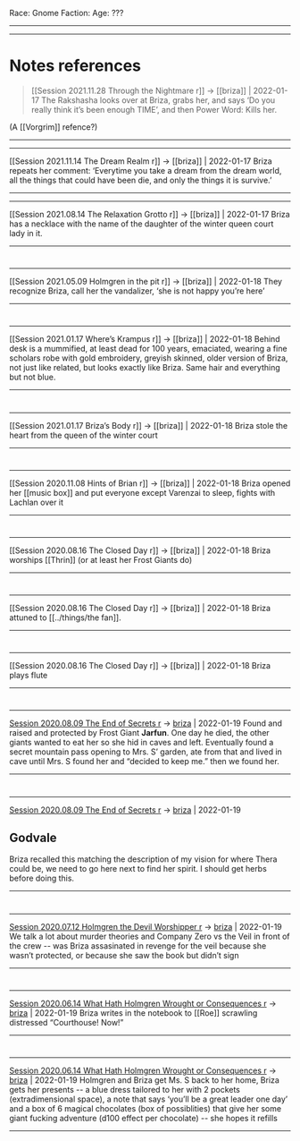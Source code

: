 Race: Gnome
Faction:
Age: ???



---
---
# Notes references
> [[Session 2021.11.28 Through the Nightmare r]] -> [[briza]] | 2022-01-17
> The Rakshasha looks over at Briza, grabs her, and says ‘Do you really think it’s been enough TIME’, and then Power Word: Kills her.

(A [[Vorgrim]] refence?)

---
---

[[Session 2021.11.14 The Dream Realm r]] -> [[briza]] | 2022-01-17
Briza repeats her comment: ‘Everytime you take a dream from the dream world, all the things that could have been die, and only the things it is survive.’

---


---

[[Session 2021.08.14 The Relaxation Grotto r]] -> [[briza]] | 2022-01-17
Briza has a necklace with the name of the daughter of the winter queen court lady in it.

---


#
---

[[Session 2021.05.09 Holmgren in the pit r]] -> [[briza]] | 2022-01-18
They recognize Briza, call her the vandalizer, ‘she is not happy you’re here’

---


#
---

[[Session 2021.01.17 Where’s Krampus r]] -> [[briza]] | 2022-01-18
Behind desk is a mummified, at least dead for 100 years, emaciated, wearing a fine scholars robe with gold embroidery, greyish skinned, older version of Briza, not just like related, but looks exactly like Briza. Same hair and everything but not blue.

---


#
---

[[Session 2021.01.17 Briza’s Body r]] -> [[briza]] | 2022-01-18
Briza stole the heart from the queen of the winter court

---


#
---

[[Session 2020.11.08 Hints of Brian r]] -> [[briza]] | 2022-01-18
Briza opened her [[music box]] and put everyone except Varenzai to sleep, fights with Lachlan over it

---


#
---

[[Session 2020.08.16 The Closed Day r]] -> [[briza]] | 2022-01-18
Briza worships [[Thrin]] (or at least her Frost Giants do)

---


#
---

[[Session 2020.08.16 The Closed Day r]] -> [[briza]] | 2022-01-18
Briza attuned to [[../things/the fan]].

---


#
---

[[Session 2020.08.16 The Closed Day r]] -> [[briza]] | 2022-01-18
Briza plays flute

---


#
---

[Session 2020.08.09 The End of Secrets r](../sessions/notes_matteo_brianedit/Session%202020.08.09%20The%20End%20of%20Secrets%20r.md) -> [briza](TheWik-main/people/briza.md) | 2022-01-19
Found and raised and protected by Frost Giant **Jarfun**. One day he died, the other giants wanted to eat her so she hid in caves and left. Eventually found a secret mountain pass opening to Mrs. S’ garden, ate from that and lived in cave until Mrs. S found her and “decided to keep me.” then we found her.

---


#
---

[Session 2020.08.09 The End of Secrets r](../sessions/notes_matteo_brianedit/Session%202020.08.09%20The%20End%20of%20Secrets%20r.md) -> [briza](TheWik-main/people/briza.md) | 2022-01-19
## Godvale

Briza recalled this matching the description of my vision for where Thera could be, we need to go here next to find her spirit. I should get herbs before doing this.

---


#
---

[Session 2020.07.12 Holmgren the Devil Worshipper r](../sessions/notes_matteo_brianedit/Session%202020.07.12%20Holmgren%20the%20Devil%20Worshipper%20r.md) -> [briza](TheWik-main/people/briza.md) | 2022-01-19
We talk a lot about murder theories and Company Zero vs the Veil in front of the crew -- was Briza assasinated in revenge for the veil because she wasn’t protected, or because she saw the book but didn’t sign

---


#
---

[Session 2020.06.14 What Hath Holmgren Wrought or Consequences r](../sessions/notes_matteo_brianedit/Session%202020.06.14%20What%20Hath%20Holmgren%20Wrought%20or%20Consequences%20r.md) -> [briza](TheWik-main/people/briza.md) | 2022-01-19
Briza writes in the notebook to [[Roe]] scrawling distressed “Courthouse! Now!”

---


#
---

[Session 2020.06.14 What Hath Holmgren Wrought or Consequences r](../sessions/notes_matteo_brianedit/Session%202020.06.14%20What%20Hath%20Holmgren%20Wrought%20or%20Consequences%20r.md) -> [briza](TheWik-main/people/briza.md) | 2022-01-19
Holmgren and Briza get Ms. S back to her home, Briza gets her presents -- a blue dress tailored to her with 2 pockets (extradimensional space), a note that says ‘you’ll be a great leader one day’ and a box of 6 magical chocolates (box of possiblities) that give her some giant fucking adventure (d100 effect per chocolate) -- she hopes it refills

---
